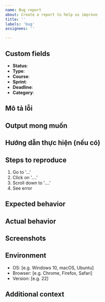 ```yaml
---
name: Bug report
about: Create a report to help us improve
title: ''
labels: 'bug'
assignees: ''

---
```


## Custom fields
- **Status**: <!-- To Do, In Progress, Done, Cancel, Pending -->
- **Type**: <!-- Bug, Issue, Problem, ... -->
- **Course**: <!-- CS-A723-AdvancedNetworking -->
- **Sprint**: <!-- AdvancedNetworking#1, AdvancedNetworking#2, ... -->
- **Deadline**: <!-- dd/mm/yyyy -->
- **Category**: <!-- Bug, Error, Performance, ... -->

## Mô tả lỗi
<!-- Mô tả chi tiết lỗi cần báo cáo. Đưa ra thông tin về lỗi, bối cảnh xảy ra lỗi. -->

## Output mong muốn
<!-- Liệt kê các sản phẩm đầu ra, tiêu chí hoàn thành cho việc sửa lỗi này. -->

## Hướng dẫn thực hiện (nếu có)
<!-- Thêm hướng dẫn cụ thể hoặc tài nguyên tham khảo nếu cần thiết cho việc sửa lỗi này. -->

## Steps to reproduce
<!-- Các bước để tái hiện lỗi -->
1. Go to '...'
2. Click on '....'
3. Scroll down to '....'
4. See error

## Expected behavior
<!-- Mô tả hành vi mong đợi -->

## Actual behavior
<!-- Mô tả hành vi thực tế -->

## Screenshots
<!-- Nếu có thể, thêm screenshot để minh họa lỗi -->

## Environment
- OS: [e.g. Windows 10, macOS, Ubuntu]
- Browser: [e.g. Chrome, Firefox, Safari]
- Version: [e.g. 22]

## Additional context
<!-- Add any other context about the problem here. -->
